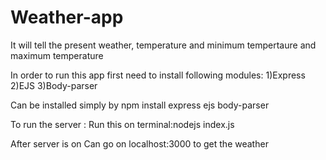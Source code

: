 # Weather-app
It will tell the present weather, temperature and minimum tempertaure and maximum temperature

In order to run this app first need to install following modules:
1)Express
2)EJS
3)Body-parser

Can be installed simply by
npm install express ejs body-parser

To run the server :
Run this on terminal:nodejs index.js

After server is on Can go on localhost:3000 to get the weather
